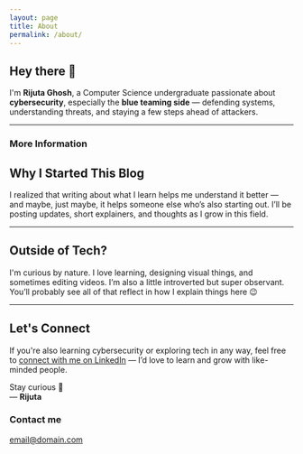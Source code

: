 ```yaml
---
layout: page
title: About
permalink: /about/
---
```


## Hey there 👋

I'm **Rijuta Ghosh**, a Computer Science undergraduate passionate about **cybersecurity**, especially the **blue teaming side** — defending systems, understanding threats, and staying a few steps ahead of attackers.


---


### More Information

## Why I Started This Blog

I realized that writing about what I learn helps me understand it better — and maybe, just maybe, it helps someone else who’s also starting out. I’ll be posting updates, short explainers, and thoughts as I grow in this field.

---

## Outside of Tech?

I'm curious by nature. I love learning, designing visual things, and sometimes editing videos. I’m also a little introverted but super observant. You’ll probably see all of that reflect in how I explain things here 😉

---

## Let's Connect

If you're also learning cybersecurity or exploring tech in any way, feel free to [connect with me on LinkedIn](https://www.linkedin.com/in/YOUR-USERNAME-HERE) — I’d love to learn and grow with like-minded people.

Stay curious 🔐  
— **Rijuta**

### Contact me

[email@domain.com](mailto:email@domain.com)
